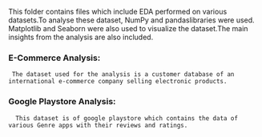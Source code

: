 This folder contains files which include EDA performed on various datasets.To analyse these dataset, NumPy and pandaslibraries were used. Matplotlib and Seaborn were also used to visualize the dataset.The main insights from the analysis are also included.
### E-Commerce Analysis:
     The dataset used for the analysis is a customer database of an international e-commerce company selling electronic products. 
### Google Playstore Analysis:
      This dataset is of google playstore which contains the data of various Genre apps with their reviews and ratings. 

